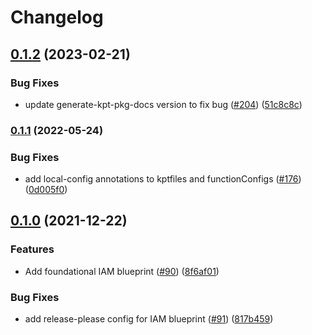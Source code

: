 # Changelog

## [0.1.2](https://github.com/GoogleCloudPlatform/blueprints/compare/iam-foundation-blueprint-v0.1.1...iam-foundation-blueprint-v0.1.2) (2023-02-21)


### Bug Fixes

* update generate-kpt-pkg-docs version to fix bug ([#204](https://github.com/GoogleCloudPlatform/blueprints/issues/204)) ([51c8c8c](https://github.com/GoogleCloudPlatform/blueprints/commit/51c8c8cc870cae72d3bb73a86313f151dc3e0e94))

### [0.1.1](https://github.com/GoogleCloudPlatform/blueprints/compare/iam-foundation-blueprint-v0.1.0...iam-foundation-blueprint-v0.1.1) (2022-05-24)


### Bug Fixes

* add local-config annotations to kptfiles and functionConfigs ([#176](https://github.com/GoogleCloudPlatform/blueprints/issues/176)) ([0d005f0](https://github.com/GoogleCloudPlatform/blueprints/commit/0d005f0174d95d3aca1691e67deffa573c3e7db7))

## [0.1.0](https://www.github.com/GoogleCloudPlatform/blueprints/compare/iam-foundation-blueprint-v0.0.1...iam-foundation-blueprint-v0.1.0) (2021-12-22)


### Features

* Add foundational IAM blueprint ([#90](https://www.github.com/GoogleCloudPlatform/blueprints/issues/90)) ([8f6af01](https://www.github.com/GoogleCloudPlatform/blueprints/commit/8f6af01745ce1b5f1e8f7b6dbaf1102a3a46feab))


### Bug Fixes

* add release-please config for IAM blueprint ([#91](https://www.github.com/GoogleCloudPlatform/blueprints/issues/91)) ([817b459](https://www.github.com/GoogleCloudPlatform/blueprints/commit/817b459160e7633f6cdf34d8282afbf9f0b6a8ed))
